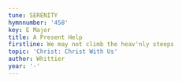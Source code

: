 ```yaml
---
tune: SERENITY
hymnnumber: '458'
key: E Major
title: A Present Help
firstline: We may not climb the heav'nly steeps
topic: 'Christ: Christ With Us'
author: Whittier
year: '-'
---
```

